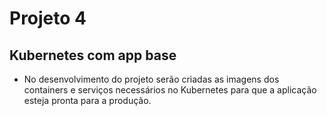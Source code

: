 # Projeto 4

## Kubernetes com app base

* No desenvolvimento do projeto serão criadas as imagens dos containers e serviços necessários no Kubernetes para que a aplicação esteja pronta para a produção.
  